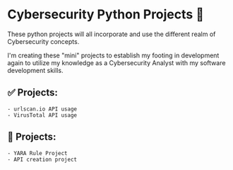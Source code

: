 # Cybersecurity Python Projects 🔐

These python projects will all incorporate and use the different realm of Cybersecurity concepts.

I'm creating these "mini" projects to establish my footing in development again to utilize my knowledge as a Cybersecurity Analyst with my software development skills.

## ✅ Projects:
    - urlscan.io API usage
    - VirusTotal API usage

## 🔧 Projects:
    - YARA Rule Project
    - API creation project

